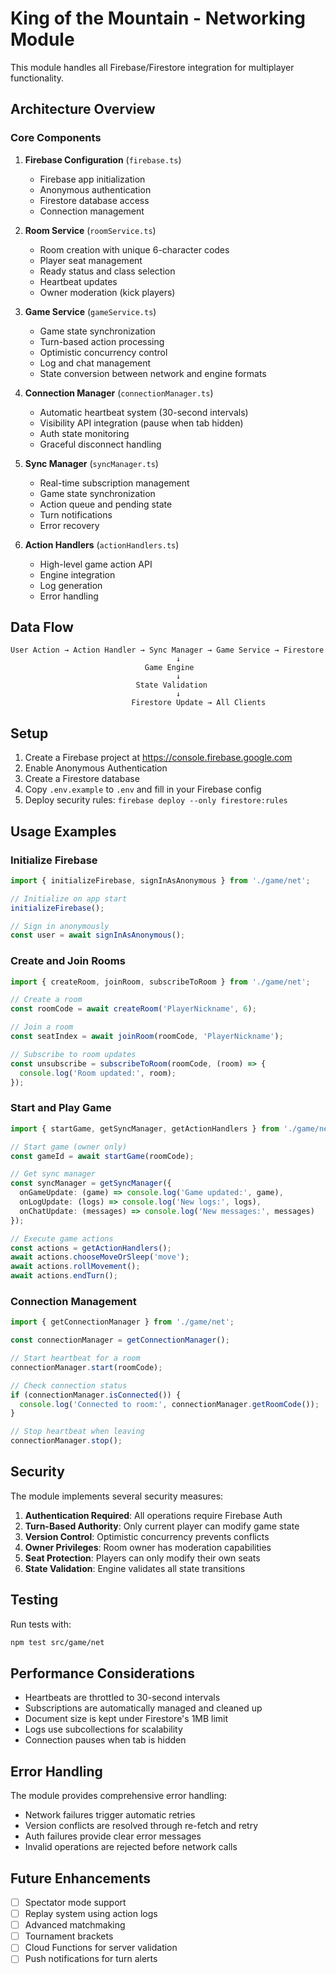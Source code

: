# King of the Mountain - Networking Module

This module handles all Firebase/Firestore integration for multiplayer functionality.

## Architecture Overview

### Core Components

1. **Firebase Configuration** (`firebase.ts`)
   - Firebase app initialization
   - Anonymous authentication
   - Firestore database access
   - Connection management

2. **Room Service** (`roomService.ts`)
   - Room creation with unique 6-character codes
   - Player seat management
   - Ready status and class selection
   - Heartbeat updates
   - Owner moderation (kick players)

3. **Game Service** (`gameService.ts`)
   - Game state synchronization
   - Turn-based action processing
   - Optimistic concurrency control
   - Log and chat management
   - State conversion between network and engine formats

4. **Connection Manager** (`connectionManager.ts`)
   - Automatic heartbeat system (30-second intervals)
   - Visibility API integration (pause when tab hidden)
   - Auth state monitoring
   - Graceful disconnect handling

5. **Sync Manager** (`syncManager.ts`)
   - Real-time subscription management
   - Game state synchronization
   - Action queue and pending state
   - Turn notifications
   - Error recovery

6. **Action Handlers** (`actionHandlers.ts`)
   - High-level game action API
   - Engine integration
   - Log generation
   - Error handling

## Data Flow

```
User Action → Action Handler → Sync Manager → Game Service → Firestore
                                     ↓
                              Game Engine
                                     ↓
                            State Validation
                                     ↓
                           Firestore Update → All Clients
```

## Setup

1. Create a Firebase project at https://console.firebase.google.com
2. Enable Anonymous Authentication
3. Create a Firestore database
4. Copy `.env.example` to `.env` and fill in your Firebase config
5. Deploy security rules: `firebase deploy --only firestore:rules`

## Usage Examples

### Initialize Firebase
```typescript
import { initializeFirebase, signInAsAnonymous } from './game/net';

// Initialize on app start
initializeFirebase();

// Sign in anonymously
const user = await signInAsAnonymous();
```

### Create and Join Rooms
```typescript
import { createRoom, joinRoom, subscribeToRoom } from './game/net';

// Create a room
const roomCode = await createRoom('PlayerNickname', 6);

// Join a room
const seatIndex = await joinRoom(roomCode, 'PlayerNickname');

// Subscribe to room updates
const unsubscribe = subscribeToRoom(roomCode, (room) => {
  console.log('Room updated:', room);
});
```

### Start and Play Game
```typescript
import { startGame, getSyncManager, getActionHandlers } from './game/net';

// Start game (owner only)
const gameId = await startGame(roomCode);

// Get sync manager
const syncManager = getSyncManager({
  onGameUpdate: (game) => console.log('Game updated:', game),
  onLogUpdate: (logs) => console.log('New logs:', logs),
  onChatUpdate: (messages) => console.log('New messages:', messages)
});

// Execute game actions
const actions = getActionHandlers();
await actions.chooseMoveOrSleep('move');
await actions.rollMovement();
await actions.endTurn();
```

### Connection Management
```typescript
import { getConnectionManager } from './game/net';

const connectionManager = getConnectionManager();

// Start heartbeat for a room
connectionManager.start(roomCode);

// Check connection status
if (connectionManager.isConnected()) {
  console.log('Connected to room:', connectionManager.getRoomCode());
}

// Stop heartbeat when leaving
connectionManager.stop();
```

## Security

The module implements several security measures:

1. **Authentication Required**: All operations require Firebase Auth
2. **Turn-Based Authority**: Only current player can modify game state
3. **Version Control**: Optimistic concurrency prevents conflicts
4. **Owner Privileges**: Room owner has moderation capabilities
5. **Seat Protection**: Players can only modify their own seats
6. **State Validation**: Engine validates all state transitions

## Testing

Run tests with:
```bash
npm test src/game/net
```

## Performance Considerations

- Heartbeats are throttled to 30-second intervals
- Subscriptions are automatically managed and cleaned up
- Document size is kept under Firestore's 1MB limit
- Logs use subcollections for scalability
- Connection pauses when tab is hidden

## Error Handling

The module provides comprehensive error handling:

- Network failures trigger automatic retries
- Version conflicts are resolved through re-fetch and retry
- Auth failures provide clear error messages
- Invalid operations are rejected before network calls

## Future Enhancements

- [ ] Spectator mode support
- [ ] Replay system using action logs
- [ ] Advanced matchmaking
- [ ] Tournament brackets
- [ ] Cloud Functions for server validation
- [ ] Push notifications for turn alerts